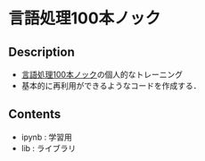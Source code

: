 # 言語処理100本ノック
## Description
- [言語処理100本ノック](http://www.cl.ecei.tohoku.ac.jp/nlp100/)の個人的なトレーニング
- 基本的に再利用ができるようなコードを作成する．

## Contents
- ipynb : 学習用
- lib : ライブラリ
